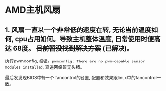 # AMD主机风扇

## 1. 风扇一直以一个非常低的速度在转, 无论当前温度如何, cpu占用如何。导致主机整体温度, 日常使用时便高达 68度。 ~~目前暂没找到解决方案~~ (已解决)。
执行pwmconfig, 报错。`pwmconfig: There are no pwm-capable sensor modules installed`, 查遍网络暂无头绪。

最后发发现BIOS中有一个 fancontrol的设置, 配置和效果跟linux中的fancontrol一致。
